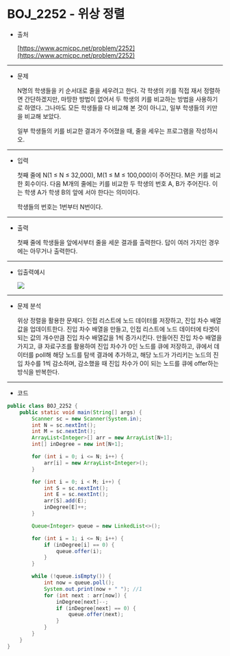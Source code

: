 # BOJ_2252 - 위상 정렬

-   출처

    [https://www.acmicpc.net/problem/2252](https://www.acmicpc.net/problem/2252)

---

-   문제

    N명의 학생들을 키 순서대로 줄을 세우려고 한다. 각 학생의 키를 직접 재서 정렬하면 간단하겠지만, 마땅한 방법이 없어서 두 학생의 키를 비교하는 방법을 사용하기로 하였다. 그나마도 모든 학생들을 다 비교해 본 것이 아니고, 일부 학생들의 키만을 비교해 보았다.

    일부 학생들의 키를 비교한 결과가 주어졌을 때, 줄을 세우는 프로그램을 작성하시오.

---

-   입력

    첫째 줄에 N(1 ≤ N ≤ 32,000), M(1 ≤ M ≤ 100,000)이 주어진다. M은 키를 비교한 회수이다. 다음 M개의 줄에는 키를 비교한 두 학생의 번호 A, B가 주어진다. 이는 학생 A가 학생 B의 앞에 서야 한다는 의미이다.

    학생들의 번호는 1번부터 N번이다.

---

-   출력

    첫째 줄에 학생들을 앞에서부터 줄을 세운 결과를 출력한다. 답이 여러 가지인 경우에는 아무거나 출력한다.

---

-   입출력예시

    ![](https://img1.daumcdn.net/thumb/R1280x0/?scode=mtistory2&fname=https%3A%2F%2Fblog.kakaocdn.net%2Fdn%2Fmv28Q%2FbtseyK4jhMC%2Fzrm7hnWQmmKiwCD6kvAU1K%2Fimg.png)

---

-   문제 분석

    위상 정렬을 활용한 문제다. 인접 리스트에 노드 데이터를 저장하고, 진입 차수 배열값을 업데이트한다. 진입 차수 배열을 만들고, 인접 리스트에 노드 데이터에 타겟이 되는 값의 개수만큼 진입 차수 배열값을 1씩 증가시킨다. 만들어진 진입 차수 배열을 가지고, 큐 자료구조를 활용하여 진입 차수가 0인 노드를 큐에 저장하고, 큐에서 데이터를 poll해 해당 노드를 탐색 결과에 추가하고, 해당 노드가 가리키는 노드의 진입 차수를 1씩 감소하며, 감소했을 때 진입 차수가 0이 되는 노드를 큐에 offer하는 방식을 반복한다.

---

-   코드

```java
public class BOJ_2252 {
    public static void main(String[] args) {
        Scanner sc = new Scanner(System.in);
        int N = sc.nextInt();
        int M = sc.nextInt();
        ArrayList<Integer>[] arr = new ArrayList[N+1];
        int[] inDegree = new int[N+1];

        for (int i = 0; i <= N; i++) {
            arr[i] = new ArrayList<Integer>();
        }

        for (int i = 0; i < M; i++) {
            int S = sc.nextInt();
            int E = sc.nextInt();
            arr[S].add(E);
            inDegree[E]++;
        }

        Queue<Integer> queue = new LinkedList<>();

        for (int i = 1; i <= N; i++) {
            if (inDegree[i] == 0) {
                queue.offer(i);
            }
        }

        while (!queue.isEmpty()) {
            int now = queue.poll();
            System.out.print(now + " "); //1
            for (int next : arr[now]) {
                inDegree[next]--;
                if (inDegree[next] == 0) {
                    queue.offer(next);
                }
            }
        }
    }
}
```

